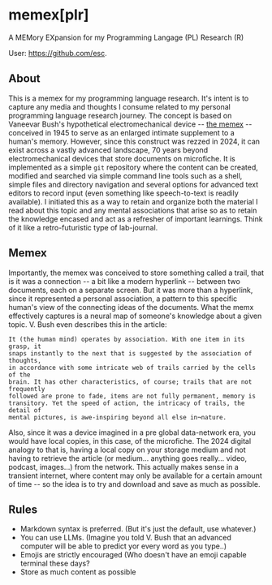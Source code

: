 # memex[plr]

A MEMory EXpansion for my Programming Langage (PL) Research (R)

User: https://github.com/esc.

## About

This is a memex for my programming language research. It's intent is to capture
any media and thoughts I consume related to my personal programming language
research journey. The concept is based on Vaneevar Bush's hypothetical
electromechanical device -- [the memex](https://en.wikipedia.org/wiki/Memex) --
conceived in 1945 to serve as an enlarged intimate supplement to a human's
memory. However, since this construct was rezzed in 2024, it can exist across a
vastly advanced landscape, 70 years beyond electromechanical devices that store
documents on microfiche.  It is implemented as a simple `git` repository where
the content can be created, modified and searched via simple command line tools
such as a shell, simple files and directory navigation and several options for
advanced text editors to record input (even something like speech-to-text is
readily available). I initiated this as a way to retain and organize both the
material I read about this topic and any mental associations that arise so as
to retain the knowledge encased and act as a refresher of important learnings.
Think of it like a retro-futuristic type of lab-journal.

## Memex

Importantly, the memex was conceived to store something called a trail, that is
it was a connection -- a bit like a modern hyperlink -- between two documents,
each on a separate screen. But it was more than a hyperlink, since it
represented a personal association, a pattern to this specific human's view of
the connecting ideas of the documents. What the memx effectively captures is a
neural map of someone's knowledge about a given topic. V. Bush even describes
this in the article:

```
It (the human mind) operates by association. With one item in its grasp, it
snaps instantly to the next that is suggested by the association of thoughts,
in accordance with some intricate web of trails carried by the cells of the
brain. It has other characteristics, of course; trails that are not frequently
followed are prone to fade, items are not fully permanent, memory is
transitory. Yet the speed of action, the intricacy of trails, the detail of
mental pictures, is awe-inspiring beyond all else in¬nature.
```

Also, since it was a device imagined in a pre global data-network era, you
would have local copies, in this case, of the microfiche. The 2024 digital
analogy to that is, having a local copy on your storage medium and not having
to retrieve the article (or medium... anything goes really... video, podcast,
images...) from the network. This actually makes sense in a transient internet,
where content may only be available for a certain amount of time -- so the idea
is to try and download and save as much as possible.

## Rules

* Markdown syntax is preferred. (But it's just the default, use whatever.)
* You can use LLMs. (Imagine you told V. Bush that an advanced computer
  will be able to predict yor every word as you type..)
* Emojis are strictly encouraged (Who doesn't have an emoji capable terminal
  these days?
* Store as much content as possible
